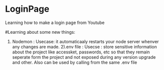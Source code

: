 # LoginPage
Learning how to make a login page from Youtube

#Learning about some new things:
1) Nodemon : Usecase: it automaticaaly restarts your node server whenver any changes are made.
2).env file : Usecse : store sensitive information about the project like accessket, passwords, etc so that they remain seperate form the project and not exposed during any version upgrade and other. Also can be used by calling from the same .env file
   
